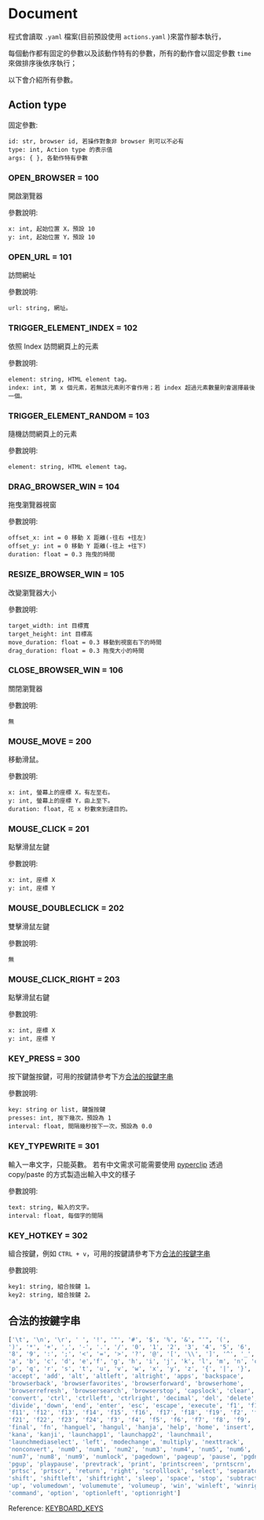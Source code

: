 # Document

程式會讀取 `.yaml` 檔案(目前預設使用 `actions.yaml` )來當作腳本執行，

每個動作都有固定的參數以及該動作特有的參數，所有的動作會以固定參數 `time` 來做排序後依序執行；

以下會介紹所有參數。

## Action type

固定參數:

```text
id: str, browser id, 若操作對象非 browser 則可以不必有
type: int, Action type 的表示值
args: { }, 各動作特有參數
```

### OPEN_BROWSER = 100

開啟瀏覽器

參數說明:

```text
x: int, 起始位置 X，預設 10
y: int, 起始位置 Y，預設 10
```

### OPEN_URL = 101

訪問網址

參數說明:

```text
url: string, 網址。
```

### TRIGGER_ELEMENT_INDEX = 102

依照 Index 訪問網頁上的元素

參數說明:

```text
element: string, HTML element tag。
index: int, 第 x 個元素，若無該元素則不會作用；若 index 超過元素數量則會選擇最後一個。
```

### TRIGGER_ELEMENT_RANDOM = 103

隨機訪問網頁上的元素

參數說明:

```text
element: string, HTML element tag。
```

### DRAG_BROWSER_WIN = 104

拖曳瀏覽器視窗

參數說明:

```text
offset_x: int = 0 移動 X 距離(-往右 +往左)
offset_y: int = 0 移動 Y 距離(-往上 +往下)
duration: float = 0.3 拖曳的時間
```

### RESIZE_BROWSER_WIN = 105

改變瀏覽器大小

參數說明:

```text
target_width: int 目標寬
target_height: int 目標高
move_duration: float = 0.3 移動到視窗右下的時間
drag_duration: float = 0.3 拖曳大小的時間
```

### CLOSE_BROWSER_WIN = 106

關閉瀏覽器

參數說明:

```text
無
```

### MOUSE_MOVE = 200

移動滑鼠。

參數說明:

```text
x: int, 螢幕上的座標 X，有左至右。
y: int, 螢幕上的座標 Y，由上至下。
duration: float, 花 x 秒數來到達目的。
```

### MOUSE_CLICK = 201

點擊滑鼠左鍵

參數說明:

```text
x: int, 座標 X
y: int, 座標 Y
```

### MOUSE_DOUBLECLICK = 202

雙擊滑鼠左鍵

參數說明:

```text
無
```

### MOUSE_CLICK_RIGHT = 203

點擊滑鼠右鍵

參數說明:

```text
x: int, 座標 X
y: int, 座標 Y
```

### KEY_PRESS = 300

按下鍵盤按鍵，可用的按鍵請參考下方[合法的按鍵字串](#合法的按鍵字串)

參數說明:

```text
key: string or list, 鍵盤按鍵
presses: int, 按下幾次，預設為 1
interval: float, 間隔幾秒按下一次，預設為 0.0
```

### KEY_TYPEWRITE = 301

輸入一串文字，只能英數。
若有中文需求可能需要使用 [pyperclip](https://github.com/asweigart/pyperclip)
透過 copy/paste 的方式製造出輸入中文的樣子

參數說明:

```text
text: string, 輸入的文字。
interval: float, 每個字的間隔
```

### KEY_HOTKEY = 302

組合按鍵，例如 `CTRL + v`，可用的按鍵請參考下方[合法的按鍵字串](#合法的按鍵字串)

參數說明:

```text
key1: string, 組合按鍵 1。
key2: string, 組合按鍵 2。
```

## 合法的按鍵字串

```python
['\t', '\n', '\r', ' ', '!', '"', '#', '$', '%', '&', "'", '(',
')', '*', '+', ',', '-', '.', '/', '0', '1', '2', '3', '4', '5', '6', '7',
'8', '9', ':', ';', '<', '=', '>', '?', '@', '[', '\\', ']', '^', '_', '`',
'a', 'b', 'c', 'd', 'e','f', 'g', 'h', 'i', 'j', 'k', 'l', 'm', 'n', 'o',
'p', 'q', 'r', 's', 't', 'u', 'v', 'w', 'x', 'y', 'z', '{', '|', '}', '~',
'accept', 'add', 'alt', 'altleft', 'altright', 'apps', 'backspace',
'browserback', 'browserfavorites', 'browserforward', 'browserhome',
'browserrefresh', 'browsersearch', 'browserstop', 'capslock', 'clear',
'convert', 'ctrl', 'ctrlleft', 'ctrlright', 'decimal', 'del', 'delete',
'divide', 'down', 'end', 'enter', 'esc', 'escape', 'execute', 'f1', 'f10',
'f11', 'f12', 'f13', 'f14', 'f15', 'f16', 'f17', 'f18', 'f19', 'f2', 'f20',
'f21', 'f22', 'f23', 'f24', 'f3', 'f4', 'f5', 'f6', 'f7', 'f8', 'f9',
'final', 'fn', 'hanguel', 'hangul', 'hanja', 'help', 'home', 'insert', 'junja',
'kana', 'kanji', 'launchapp1', 'launchapp2', 'launchmail',
'launchmediaselect', 'left', 'modechange', 'multiply', 'nexttrack',
'nonconvert', 'num0', 'num1', 'num2', 'num3', 'num4', 'num5', 'num6',
'num7', 'num8', 'num9', 'numlock', 'pagedown', 'pageup', 'pause', 'pgdn',
'pgup', 'playpause', 'prevtrack', 'print', 'printscreen', 'prntscrn',
'prtsc', 'prtscr', 'return', 'right', 'scrolllock', 'select', 'separator',
'shift', 'shiftleft', 'shiftright', 'sleep', 'space', 'stop', 'subtract', 'tab',
'up', 'volumedown', 'volumemute', 'volumeup', 'win', 'winleft', 'winright', 'yen',
'command', 'option', 'optionleft', 'optionright']
```

Reference: [KEYBOARD_KEYS](https://pyautogui.readthedocs.io/en/latest/keyboard.html#keyboard-keys)